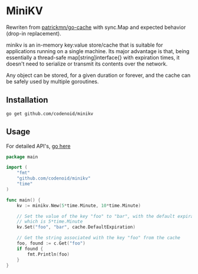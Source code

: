# MiniKV

Rewriten from [patrickmn/go-cache](https://github.com/patrickmn/go-cache) with sync.Map and expected behavior (drop-in replacement).

minikv is an in-memory key:value store/cache that is suitable for applications running on a single machine. Its major advantage is that, being essentially a thread-safe map[string]interface{} with expiration times, it doesn't need to serialize or transmit its contents over the network.

Any object can be stored, for a given duration or forever, and the cache can be safely used by multiple goroutines.

## Installation

`go get github.com/codenoid/minikv`

## Usage

For detailed API's, [go here](https://pkg.go.dev/github.com/codenoid/minikv)

```go
package main

import (
	"fmt"
	"github.com/codenoid/minikv"
	"time"
)

func main() {
    kv := minikv.New(5*time.Minute, 10*time.Minute)

    // Set the value of the key "foo" to "bar", with the default expiration time
    // which is 5*time.Minute
    kv.Set("foo", "bar", cache.DefaultExpiration)

	// Get the string associated with the key "foo" from the cache
	foo, found := c.Get("foo")
	if found {
		fmt.Println(foo)
	}
}
```
